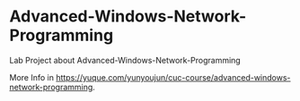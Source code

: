 # Advanced-Windows-Network-Programming
Lab Project about Advanced-Windows-Network-Programming

More Info in <https://yuque.com/yunyoujun/cuc-course/advanced-windows-network-programming>.

